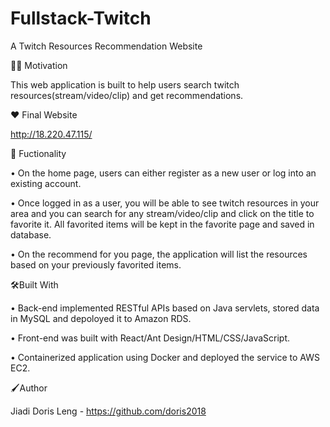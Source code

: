# Fullstack-Twitch
A Twitch Resources Recommendation Website


👩‍💻 Motivation

This web application is built to help users search twitch resources(stream/video/clip) and get recommendations.


❤️ Final Website

http://18.220.47.115/


🚀 Fuctionality

•	On the home page, users can either register as a new user or log into an existing account.

•	Once logged in as a user, you will be able to see twitch resources in your area and you can search for any stream/video/clip and click on the title to favorite it. All favorited items will be kept in the favorite page and saved in database.

•	On the recommend for you page, the application will list the resources based on your previously favorited items.



🛠Built With

•	Back-end implemented RESTful APIs based on Java servlets, stored data in MySQL and depoloyed it to Amazon RDS.

•	Front-end was built with React/Ant Design/HTML/CSS/JavaScript.

•	Containerized application using Docker and deployed the service to AWS EC2.



🖌Author

Jiadi Doris Leng - https://github.com/doris2018

